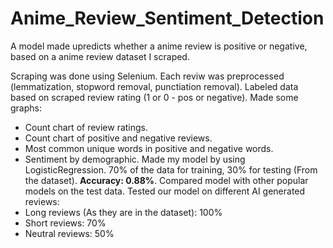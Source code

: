 # Anime_Review_Sentiment_Detection
A model made upredicts whether a anime review is positive or negative, based on a anime review dataset I scraped.

Scraping was done using Selenium.
Each reviw was preprocessed (lemmatization, stopword removal, punctiation removal).
Labeled data based on scraped review rating (1 or 0 - pos or negative).
Made some graphs:
  - Count chart of review ratings.
  - Count chart of positive and negative reviews.
  - Most common unique words in positive and negative words.
  - Sentiment by demographic.
Made my model by using LogisticRegression. 70% of the data for training, 30% for testing (From the dataset). **Accuracy: 0.88%**. 
Compared model with other popular models on the test data.
Tested our model on different AI generated reviews:
  - Long reviews (As they are in the dataset): 100%
  - Short reviews: 70%
  - Neutral reviews: 50%


